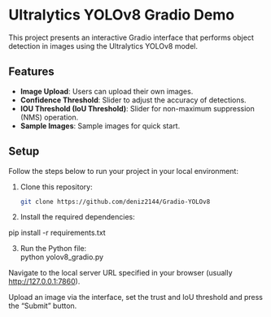 # Ultralytics YOLOv8 Gradio Demo

This project presents an interactive Gradio interface that performs object detection in images using the Ultralytics YOLOv8 model.

## Features

- **Image Upload**: Users can upload their own images.
- **Confidence Threshold**: Slider to adjust the accuracy of detections.
- **IOU Threshold (IoU Threshold)**: Slider for non-maximum suppression (NMS) operation.
- **Sample Images**: Sample images for quick start.

## Setup

Follow the steps below to run your project in your local environment:

1. Clone this repository:
   ```bash
   git clone https://github.com/deniz2144/Gradio-YOLOv8

2. Install the required dependencies:
  
  pip install -r requirements.txt

3. Run the Python file:  
   python yolov8_gradio.py

Navigate to the local server URL specified in your browser (usually http://127.0.0.1:7860).

Upload an image via the interface, set the trust and IoU threshold and press the “Submit” button.
